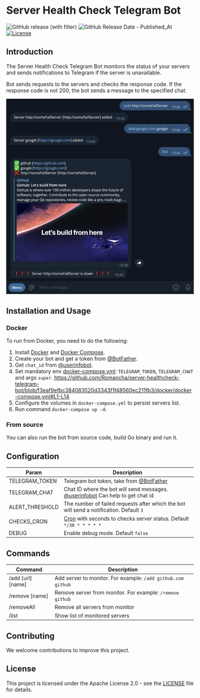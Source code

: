 # Server Health Check Telegram Bot

![GitHub release (with filter)](https://img.shields.io/github/v/release/Romancha/server-healthcheck-telegram-bot)
![GitHub Release Date - Published_At](https://img.shields.io/github/release-date/romancha/server-healthcheck-telegram-bot)
[![License](https://img.shields.io/badge/license-Apache%202.0-blue.svg)](https://github.com/Romancha/server-healthcheck-telegram-bot/blob/master/LICENSE)

## Introduction

The Server Health Check Telegram Bot monitors the status of your servers and sends notifications to Telegram if the
server is unavailable.

Bot sends requests to the servers and checks the response code. If the response code is not 200, the bot
sends a message to the specified chat.

<img src="images/server_check_screen.jpg" width="600px">

## Installation and Usage

### Docker

To run from Docker, you need to do the following:

1. Install [Docker](https://docs.docker.com/get-docker/)
   and [Docker Compose](https://docs.docker.com/compose/install/).
2. Create your bot and get a token from [@BotFather](https://t.me/BotFather).
3. Get `chat_id` from [@userinfobot](https://t.me/userinfobot).
4. Set mandatory
   env [docker-compose.yml](/docker/docker-compose.yml): ``TELEGRAM_TOKEN``, ``TELEGRAM_CHAT`` and args ``super``.
   https://github.com/Romancha/server-healthcheck-telegram-bot/blob/f3eaf9efbc384083520d3343f1f48560ec211fb3/docker/docker-compose.yml#L1-L14
5. Configure the volumes in `docker-compose.yml` to persist servers list.
6. Run command ``docker-compose up -d``.

### From source

You can also run the bot from source code, build Go binary and run it.

## Configuration

| Param           | Description                                                                                                 |
|-----------------|-------------------------------------------------------------------------------------------------------------|
| TELEGRAM_TOKEN  | Telegram bot token, take from [@BotFather](https://t.me/BotFather)                                          |
| TELEGRAM_CHAT   | Chat ID where the bot will send messages. [@userinfobot](https://t.me/userinfobot) Can help to get chat id  |
| ALERT_THRESHOLD | The number of failed requests after which the bot will send a notification. Default ``3``                   |
| CHECKS_CRON     | [Cron](https://en.wikipedia.org/wiki/Cron) with seconds to checks server status. Default ``*/30 * * * * *`` |
| DEBUG           | Enable debug mode. Default ``false``                                                                        |

## Commands

| Command           | Description                                                    |
|-------------------|----------------------------------------------------------------|
| /add [url] [name] | Add server to monitor. For example: ``/add github.com github`` |
| /remove [name]    | Remove server from monitor. For example: ``/remove github``    |
| /removeAll        | Remove all servers from monitor                                |
| /list             | Show list of monitored servers                                 |

## Contributing

We welcome contributions to improve this project.

## License

This project is licensed under the Apache License 2.0 - see the [LICENSE](LICENSE) file for details.